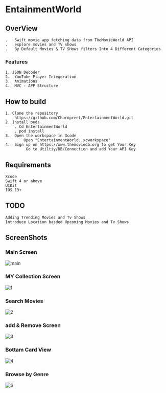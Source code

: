 # EntainmentWorld
## OverView
    .   Swift movie app fetching data from TheMovieWorld API
    .   explore movies and TV shows 
    .   By Default Movies & TV SHows filters Into 4 Different Categories 
### Features
    1. JSON Decoder
    2.  YouTube Player Integeration
    3.  Animations
    4.  MVC - APP Structure

## How to build
    1. Clone the repository
        https://github.com/Charnpreet/EntertainmentWorld.git
    2. Install pods
        . Cd EntertainmentWorld
        . pod install
    3.  Open the workspace in Xcode
            Open "EntertainmentWorld..xcworkspace"
    4.  Sign up on https://www.themoviedb.org to get Your Key
             Go to Utiltiy/DB/Connection and add Your API Key

## Requirements
    Xcode
    Swift 4 or above
    UIKit
    IOS 13+

## TODO
    Adding Trending Movies and Tv Shows 
    Introduce Location basded Upcoming Movies and Tv Shows

## ScreenShots
   ### Main Screen   
   ![main](https://user-images.githubusercontent.com/29935876/83937609-9e2ed080-a811-11ea-9766-91390e2db7b1.gif)
   ### MY Collection Screen     
   ![1](https://user-images.githubusercontent.com/29935876/83937843-9a03b280-a813-11ea-97a7-10db73754412.gif)
   ### Search Movies
   ![2](https://user-images.githubusercontent.com/29935876/83937846-9e2fd000-a813-11ea-96fa-8adb08c65f3c.gif)
   ### add & Remove Screen 
   ![3](https://user-images.githubusercontent.com/29935876/83937849-9ff99380-a813-11ea-8190-36305c8b0168.gif)
   ### Bottam Card View
   ![4](https://user-images.githubusercontent.com/29935876/83937850-a1c35700-a813-11ea-9af8-76f2aaa53fb7.gif)
   ### Browse by Genre
   ![6](https://user-images.githubusercontent.com/29935876/83937854-a6880b00-a813-11ea-99d3-be1224408101.gif)
